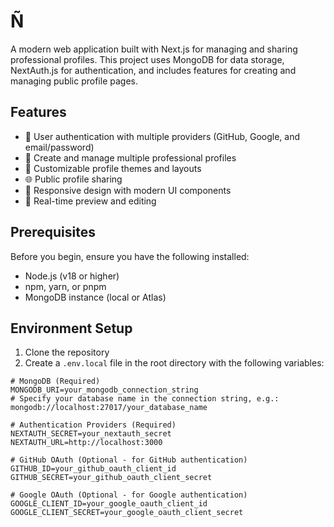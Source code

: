 # Ñ

A modern web application built with Next.js for managing and sharing professional profiles. This project uses MongoDB for data storage, NextAuth.js for authentication, and includes features for creating and managing public profile pages.

## Features

- 🔐 User authentication with multiple providers (GitHub, Google, and email/password)
- 📝 Create and manage multiple professional profiles
- 🎨 Customizable profile themes and layouts
- 🌐 Public profile sharing
- 📱 Responsive design with modern UI components
- 🔄 Real-time preview and editing

## Prerequisites

Before you begin, ensure you have the following installed:
- Node.js (v18 or higher)
- npm, yarn, or pnpm
- MongoDB instance (local or Atlas)

## Environment Setup

1. Clone the repository
2. Create a `.env.local` file in the root directory with the following variables:

```env
# MongoDB (Required)
MONGODB_URI=your_mongodb_connection_string
# Specify your database name in the connection string, e.g.: mongodb://localhost:27017/your_database_name

# Authentication Providers (Required)
NEXTAUTH_SECRET=your_nextauth_secret
NEXTAUTH_URL=http://localhost:3000

# GitHub OAuth (Optional - for GitHub authentication)
GITHUB_ID=your_github_oauth_client_id
GITHUB_SECRET=your_github_oauth_client_secret

# Google OAuth (Optional - for Google authentication)
GOOGLE_CLIENT_ID=your_google_oauth_client_id
GOOGLE_CLIENT_SECRET=your_google_oauth_client_secret

